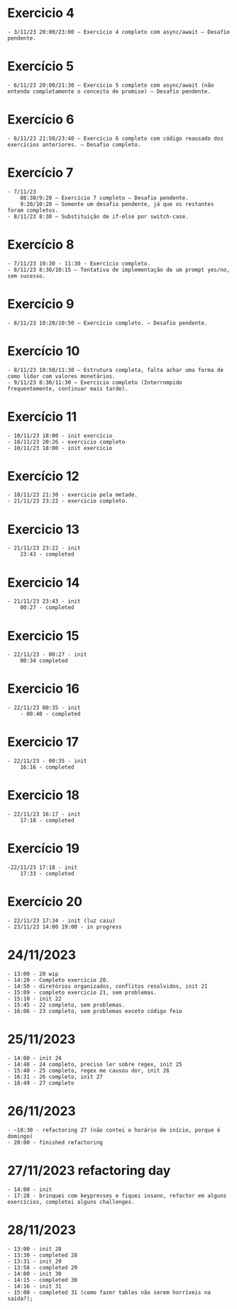 # Exercicio 4

    - 3/11/23 20:00/23:00 – Exercício 4 completo com async/await — Desafio pendente.

# Exercício 5

    - 6/11/23 20:00/21:30 – Exercício 5 completo com async/await (não entendo completamente o conceito de promise) — Desafio pendente.

# Exercício 6

    - 6/11/23 21:50/23:40 – Exercício 6 completo com código reausado dos exercícios anteriores. — Desafio completo.

# Exercício 7

    - 7/11/23
        08:30/9:20 – Exercício 7 completo — Desafio pendente.
        9:20/10:20 – Somente um desafio pendente, já que os restantes foram completos.
    - 8/11/23 8:30 – Substituição de if-else por switch-case.

# Exercício 8

    - 7/11/23 10:30 - 11:30 - Exercício completo.
    - 8/11/23 8:30/10:15 – Tentativa de implementação de um prompt yes/no, sem sucesso.

# Exercício 9

    - 8/11/23 10:20/10:50 – Exercício completo. — Desafio pendente.

# Exercício 10

    - 8/11/23 10:50/11:30 – Estrutura completa, falta achar uma forma de como lidar com valores monetários.
    - 9/11/23 8:30/11:30 – Exercício completo (Interrompido frequentemente, continuar mais tarde).

# Exercício 11

    - 10/11/23 18:00 - init exercício
    - 18/11/23 20:26 - exercicio completo
    - 10/11/23 18:00 - init exercício

# Exercício 12

    - 18/11/23 21:30 - exercicio pela metade.
    - 21/11/23 23:22 - exercicio completo.

# Exercicio 13

    - 21/11/23 23:22 - init
        23:43 - completed

# Exercicio 14

    - 21/11/23 23:43 - init
        00:27 - completed

# Exercicio 15

    - 22/11/23 - 00:27 - init
        00:34 completed

# Exercicio 16

    - 22/11/23 00:35 - init
        - 00:40 - completed

# Exercicio 17
    - 22/11/23 - 00:35 - init
        16:16 - completed

# Exercicio 18

    - 22/11/23 16:17 - init
        17:18 - completed

# Exercício 19

    -22/11/23 17:18 - init
        17:33 - completed

# Exercício 20

    - 22/11/23 17:34 - init (luz caiu)
    - 23/11/23 14:00 19:00 - in progress

# 24/11/2023
    - 13:00 - 20 wip
    - 14:20 - Completo exercício 20.
    - 14:50 - diretórios organizados, conflitos resolvidos, init 21
    - 15:09 - completo exercicio 21, sem problemas.
    - 15:10 - init 22
    - 15:45 - 22 completo, sem problemas.
    - 16:06 - 23 completo, sem problemas exceto código feio

# 25/11/2023
    - 14:00 - init 24
    - 14:48 - 24 completo, preciso ler sobre regex, init 25
    - 15:40 - 25 completo, regex me causou dor, init 26
    - 16:31 - 26 completo, init 27
    - 18:49 - 27 completo

# 26/11/2023
    - ~18:30 - refactoring 27 (não contei o horário de início, porque é domingo)
    - 20:00 - finished refactoring

# 27/11/2023 refactoring day
    - 14:00 - init
    - 17:28 - brinquei com keypresses e fiquei insano, refactor em alguns exercícios, completei alguns challenges.

# 28/11/2023
    - 13:00 - init 28
    - 13:30 - completed 28
    - 13:31 - init 29
    - 13:58 - completed 29
    - 14:00 - init 30
    - 14:15 - completed 30
    - 14:16 - init 31
    - 15:00 - completed 31 (como fazer tables não serem horríveis na saída?);